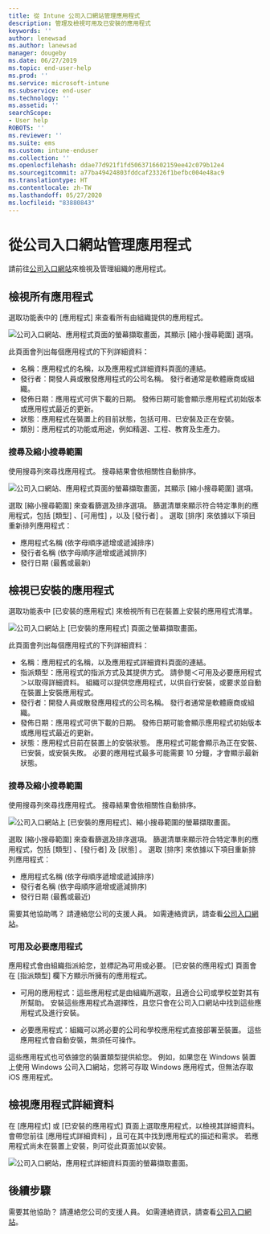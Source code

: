```yaml
---
title: 從 Intune 公司入口網站管理應用程式
description: 管理及檢視可用及已安裝的應用程式
keywords: ''
author: lenewsad
ms.author: lanewsad
manager: dougeby
ms.date: 06/27/2019
ms.topic: end-user-help
ms.prod: ''
ms.service: microsoft-intune
ms.subservice: end-user
ms.technology: ''
ms.assetid: ''
searchScope:
- User help
ROBOTS: ''
ms.reviewer: ''
ms.suite: ems
ms.custom: intune-enduser
ms.collection: ''
ms.openlocfilehash: ddae77d921f1fd5063716602159ee42c079b12e4
ms.sourcegitcommit: a77ba49424803fddcaf23326f1befbc004e48ac9
ms.translationtype: HT
ms.contentlocale: zh-TW
ms.lasthandoff: 05/27/2020
ms.locfileid: "83880843"
---
```

# <a name="manage-apps-from-the-company-portal-website"></a>從公司入口網站管理應用程式 
請前往[公司入口網站](https://portal.manage.microsoft.com)來檢視及管理組織的應用程式。 

## <a name="view-all-apps"></a>檢視所有應用程式  
選取功能表中的 [應用程式]  來查看所有由組織提供的應用程式。 

   ![公司入口網站、應用程式頁面的螢幕擷取畫面，其顯示 [縮小搜尋範圍] 選項。](./media/intune-view-apps-1907.png)  

此頁面會列出每個應用程式的下列詳細資料：  

* 名稱：應用程式的名稱，以及應用程式詳細資料頁面的連結。
* 發行者：開發人員或散發應用程式的公司名稱。 發行者通常是軟體廠商或組織。  
* 發佈日期：應用程式可供下載的日期。 發佈日期可能會顯示應用程式初始版本或應用程式最近的更新。
* 狀態：應用程式在裝置上的目前狀態，包括可用、已安裝及正在安裝。 
* 類別：應用程式的功能或用途，例如精選、工程、教育及生產力。  

### <a name="search-and-refine"></a>搜尋及縮小搜尋範圍   

使用搜尋列來尋找應用程式。 搜尋結果會依相關性自動排序。  

   ![公司入口網站、應用程式頁面的螢幕擷取畫面，其顯示 [縮小搜尋範圍] 選項。](./media/intune-refine-all-apps-1907.png)  

選取 [縮小搜尋範圍]  來查看篩選及排序選項。 篩選清單來顯示符合特定準則的應用程式，包括 [類型]  、[可用性]  ，以及 [發行者]  。 選取 [排序]  來依據以下項目重新排列應用程式：

* 應用程式名稱 (依字母順序遞增或遞減排序) 
* 發行者名稱 (依字母順序遞增或遞減排序) 
* 發行日期 (最舊或最新)  

## <a name="view-installed-apps"></a>檢視已安裝的應用程式  
選取功能表中 [已安裝的應用程式]  來檢視所有已在裝置上安裝的應用程式清單。  

   ![公司入口網站上 [已安裝的應用程式] 頁面之螢幕擷取畫面。](./media/intune-installed-apps-1907.png)  


此頁面會列出每個應用程式的下列詳細資料：  

* 名稱：應用程式的名稱，以及應用程式詳細資料頁面的連結。
* 指派類型：應用程式的指派方式及其提供方式。 請參閱＜可用及必要應用程式＞以取得詳細資料。 組織可以提供您應用程式，以供自行安裝，或要求並自動在裝置上安裝應用程式。  
* 發行者：開發人員或散發應用程式的公司名稱。 發行者通常是軟體廠商或組織。  
* 發佈日期：應用程式可供下載的日期。 發佈日期可能會顯示應用程式初始版本或應用程式最近的更新。
* 狀態：應用程式目前在裝置上的安裝狀態。 應用程式可能會顯示為正在安裝、已安裝，或安裝失敗。 必要的應用程式最多可能需要 10 分鐘，才會顯示最新狀態。  

### <a name="search-and-refine"></a>搜尋及縮小搜尋範圍  

使用搜尋列來尋找應用程式。 搜尋結果會依相關性自動排序。  

   ![公司入口網站上 [已安裝的應用程式]、縮小搜尋範圍的螢幕擷取畫面。](./media/intune-installed-refine-1907.png)  

選取 [縮小搜尋範圍]  來查看篩選及排序選項。 篩選清單來顯示符合特定準則的應用程式，包括 [類型]  、[發行者]  及 [狀態]  。 選取 [排序]  來依據以下項目重新排列應用程式：

* 應用程式名稱 (依字母順序遞增或遞減排序)  
* 發行者名稱 (依字母順序遞增或遞減排序)  
* 發行日期 (最舊或最近)  

需要其他協助嗎？ 請連絡您公司的支援人員。 如需連絡資訊，請查看[公司入口網站](https://go.microsoft.com/fwlink/?linkid=2010980)。  

### <a name="available-and-required-apps"></a>可用及必要應用程式
應用程式會由組織指派給您，並標記為可用或必要。 [已安裝的應用程式]  頁面會在 [指派類型]  欄下方顯示所擁有的應用程式。 


* 可用的應用程式：這些應用程式是由組織所選取，且適合公司或學校並對其有所幫助。 安裝這些應用程式為選擇性，且您只會在公司入口網站中找到這些應用程式及進行安裝。 

* 必要應用程式：組織可以將必要的公司和學校應用程式直接部署至裝置。 這些應用程式會自動安裝，無須任可操作。 

這些應用程式也可依據您的裝置類型提供給您。 例如，如果您在 Windows 裝置上使用 Windows 公司入口網站，您將可存取 Windows 應用程式，但無法存取 iOS 應用程式。  

## <a name="view-app-details"></a>檢視應用程式詳細資料  
在 [應用程式]  或 [已安裝的應用程式]  頁面上選取應用程式，以檢視其詳細資料。 會帶您前往 [應用程式詳細資料]  ，且可在其中找到應用程式的描述和需求。 若應用程式尚未在裝置上安裝，則可從此頁面加以安裝。 


   ![公司入口網站，應用程式詳細資料頁面的螢幕擷取畫面。](./media/intune-app-details-1907.png)  

## <a name="next-steps"></a>後續步驟
需要其他協助？ 請連絡您公司的支援人員。 如需連絡資訊，請查看[公司入口網站](https://go.microsoft.com/fwlink/?linkid=2010980)。  
